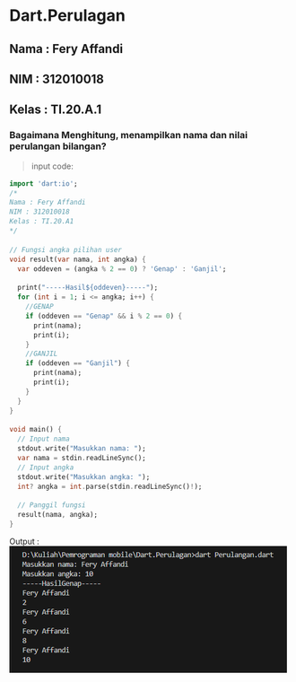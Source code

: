 # Dart.Perulagan

## Nama : Fery Affandi
## NIM : 312010018
## Kelas : TI.20.A.1


### Bagaimana Menghitung, menampilkan nama dan nilai perulangan bilangan?

> input code:
```dart
import 'dart:io';
/*
Nama : Fery Affandi
NIM : 312010018
Kelas : TI.20.A1
*/

// Fungsi angka pilihan user
void result(var nama, int angka) {
  var oddeven = (angka % 2 == 0) ? 'Genap' : 'Ganjil';

  print("-----Hasil${oddeven}-----");
  for (int i = 1; i <= angka; i++) {
    //GENAP
    if (oddeven == "Genap" && i % 2 == 0) {
      print(nama);
      print(i);
    }
    //GANJIL
    if (oddeven == "Ganjil") {
      print(nama);
      print(i);
    }
  }
}

void main() {
  // Input nama
  stdout.write("Masukkan nama: ");
  var nama = stdin.readLineSync();
  // Input angka
  stdout.write("Masukkan angka: ");
  int? angka = int.parse(stdin.readLineSync()!);

  // Panggil fungsi
  result(nama, angka);
}
```
Output :
![](foto/1.png)